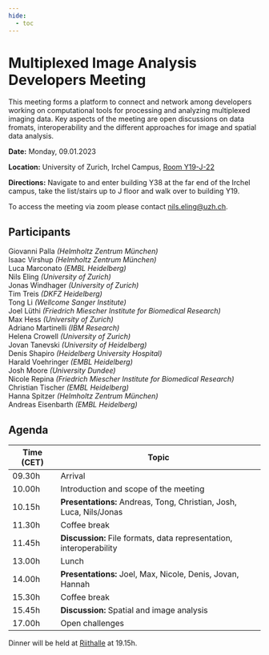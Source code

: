 ```yaml
---
hide:
  - toc
---
```


# Multiplexed Image Analysis Developers Meeting

This meeting forms a platform to connect and network among developers working on computational tools for processing and analyzing multiplexed imaging data.
Key aspects of the meeting are open discussions on data fromats, interoperability and the different approaches for image and spatial data analysis.

**Date:** Monday, 09.01.2023  
  
**Location:** University of Zurich, Irchel Campus, [Room Y19-J-22](https://www.plaene.uzh.ch/Y19?z=6&lon=951928.12694089&lat=6007121.6937867&f=showAll&w=618&h=460&m=marker_building_Y19)  
  
**Directions:** Navigate to and enter building Y38 at the far end of the Irchel campus, take the list/stairs up to J floor and walk over to building Y19.  

To access the meeting via zoom please contact [nils.eling@uzh.ch](mailto:nils.eling@uzh.ch).

## Participants

Giovanni Palla *(Helmholtz Zentrum München)*  
Isaac Virshup *(Helmholtz Zentrum München)*  
Luca Marconato *(EMBL Heidelberg)*  
Nils Eling *(University of Zurich)*  
Jonas Windhager *(University of Zurich)*  
Tim Treis *(DKFZ Heidelberg)*  
Tong Li *(Wellcome Sanger Institute)*  
Joel Lüthi *(Friedrich Miescher Institute for Biomedical Research)*  
Max Hess *(University of Zurich)*  
Adriano Martinelli *(IBM Research)*  
Helena Crowell *(University of Zurich)*  
Jovan Tanevski *(University of Heidelberg)*  
Denis Shapiro *(Heidelberg University Hospital)*  
Harald Voehringer *(EMBL Heidelberg)*  
Josh Moore *(University Dundee)*  
Nicole Repina *(Friedrich Miescher Institute for Biomedical Research)*  
Christian Tischer *(EMBL Heidelberg)*  
Hanna Spitzer *(Helmholtz Zentrum München)*  
Andreas Eisenbarth *(EMBL Heidelberg)*  

## Agenda

| Time (CET)  | Topic                                                               |
| ----------- | ------------------------------------------------------------------- |
| 09.30h      | Arrival                                                             |
| 10.00h      | Introduction and scope of the meeting                               |
| 10.15h      | **Presentations:** Andreas, Tong, Christian, Josh, Luca, Nils/Jonas |
| 11.30h      | Coffee break                                                        |
| 11.45h      | **Discussion:** File formats, data representation, interoperability |
| 13.00h      | Lunch                                                               |
| 14.00h      | **Presentations:** Joel, Max, Nicole, Denis, Jovan, Hannah          |
| 15.30h      | Coffee break                                                        |
| 15.45h      | **Discussion:** Spatial and image analysis                          |
| 17.00h      | Open challenges                                                     |

Dinner will be held at [Riithalle](https://goo.gl/maps/RwhmcgUp6hfpUEE76) at 19.15h.